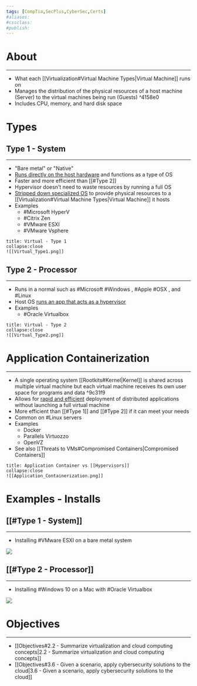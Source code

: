 ```yaml
---
tags: [CompTia,SecPlus,CyberSec,Certs]
#aliases:
#cssclass:
#publish:
---
```


# About
---
- What each [[Virtualization#Virtual Machine Types|Virtual Machine]] runs on
- Manages the distribution of the physical resources of a host machine (Server) to the virtual machines being run (Guests) ^4158e0
- Includes CPU, memory, and hard disk space

# Types

## Type 1 - System
---
- "Bare metal" or "Native"
- <u>Runs directly on the host hardware</u> and functions as a type of OS
- Faster and more efficient than [[#Type 2]]
- Hypervisor doesn't need to waste resources by running a full OS
- <u>Stripped down specialized OS</u> to provide physical resources to a [[Virtualization#Virtual Machine Types|Virtual Machine]] it hosts
- Examples
	- #Microsoft HyperV
	- #Citrix Zen
	- #VMware ESXI
	- #VMware Vsphere

```ad-info
title: Virtual - Type 1
collapse:close
![[Virtual_Type1.png]]
```

## Type 2 - Processor
---
- Runs in a normal such as #Microsoft #Windows , #Apple #OSX , and #Linux
- Host OS <u>runs an app that acts as a hypervisor</u>
- Examples
	- #Oracle Virtualbox

```ad-info
title: Virtual - Type 2
collapse:close
![[Virtual_Type2.png]]
```

# Application Containerization
---
- A single operating system [[Rootkits#Kernel|Kernel]] is shared across multiple virtual machine but each virtual machine receives its own user space for programs and data ^9c31f9
- Allows for <u>rapid and efficient</u> deployment of distributed applications without launching a full virtual machine
- More efficient than [[#Type 1]] and [[#Type 2]] if it can meet your needs
- Common on #Linux servers
- Examples
	- Docker
	- Parallels Virtuozzo
	- OpenVZ
- See also [[Threats to VMs#Compromised Containers|Compromised Containers]]

```ad-info
title: Application Container vs [[Hypervisors]]
collapse:close
![[Application_Containerization.png]]
```

# Examples - Installs

## [[#Type 1 - System]]
---
- Installing #VMware ESXI on a bare metal system

![](https://www.youtube.com/watch?v=r3EDlvfQAsw)

## [[#Type 2 - Processor]]
---
- Installing #Windows 10 on a Mac with #Oracle Virtualbox

![](https://www.youtube.com/watch?v=J-S_TvtIm5Y)

# Objectives
---
- [[Objectives#2.2 - Summarize virtualization and cloud computing concepts|2.2 - Summarize virtualization and cloud computing concepts]]
- [[Objectives#3.6 - Given a scenario, apply cybersecurity solutions to the cloud|3.6 - Given a scenario, apply cybersecurity solutions to the cloud]]